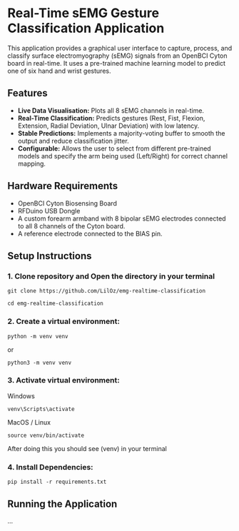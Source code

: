 # Real-Time sEMG Gesture Classification Application

This application provides a graphical user interface to capture, process, and classify surface electromyography (sEMG) signals from an OpenBCI Cyton board in real-time. It uses a pre-trained machine learning model to predict one of six hand and wrist gestures.

## Features

* **Live Data Visualisation:** Plots all 8 sEMG channels in real-time.
* **Real-Time Classification:** Predicts gestures (Rest, Fist, Flexion, Extension, Radial Deviation, Ulnar Deviation) with low latency.
* **Stable Predictions:** Implements a majority-voting buffer to smooth the output and reduce classification jitter.
* **Configurable:** Allows the user to select from different pre-trained models and specify the arm being used (Left/Right) for correct channel mapping.

## Hardware Requirements

* OpenBCI Cyton Biosensing Board
* RFDuino USB Dongle
* A custom forearm armband with 8 bipolar sEMG electrodes connected to all 8 channels of the Cyton board.
* A reference electrode connected to the BIAS pin.

## Setup Instructions

### 1. Clone repository and Open the directory in your terminal

```
git clone https://github.com/LilOz/emg-realtime-classification
```

```
cd emg-realtime-classification
```

### 2. Create a virtual environment:

```
python -m venv venv
```

or

```
python3 -m venv venv
```

### 3. Activate virtual environment:

Windows

```
venv\Scripts\activate
```

MacOS / Linux

```
source venv/bin/activate
```

After doing this you should see (venv) in your terminal

### 4. Install Dependencies:

```
pip install -r requirements.txt
```

## Running the Application
...

